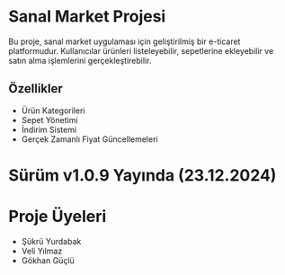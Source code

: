 # Sanal Market Projesi

Bu proje, sanal market uygulaması için geliştirilmiş bir e-ticaret platformudur. Kullanıcılar ürünleri listeleyebilir, sepetlerine ekleyebilir ve satın alma işlemlerini gerçekleştirebilir.

## Özellikler
- Ürün Kategorileri
- Sepet Yönetimi
- İndirim Sistemi
- Gerçek Zamanlı Fiyat Güncellemeleri

# Sürüm v1.0.9 Yayında (23.12.2024)

# Proje Üyeleri
- Şükrü Yurdabak
- Veli Yılmaz
- Gökhan Güçlü